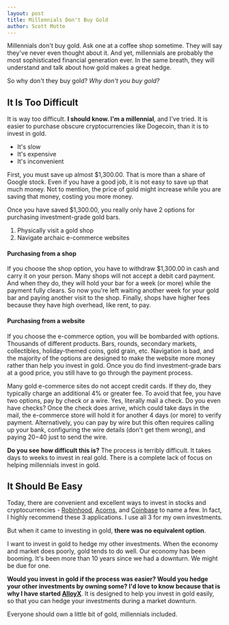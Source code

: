 ```yaml
---
layout: post
title: Millennials Don't Buy Gold
author: Scott Motte
---
```


Millennials don't buy gold. Ask one at a coffee shop sometime. They will say they've never even thought about it. And yet, millennials are probably the most sophisticated financial generation ever. In the same breath, they will understand and talk about how gold makes a great hedge.

So why don't they buy gold? *Why don't you buy gold?*

<h2 class="mt-5">It Is Too Difficult</h2>

It is way too difficult. **I should know. I'm a millennial**, and I've tried. It is easier to purchase obscure cryptocurrencies like Dogecoin, than it is to invest in gold.

* It's slow
* It's expensive
* It's inconvenient

First, you must save up almost $1,300.00. That is more than a share of Google stock. Even if you have a good job, it is not easy to save up that much money. Not to mention, the price of gold might increase while you are saving that money, costing you more money.

Once you have saved $1,300.00, you really only have 2 options for purchasing investment-grade gold bars.

1. Physically visit a gold shop
2. Navigate archaic e-commerce websites

<h4 class="mt-4">Purchasing from a shop</h4>

If you choose the shop option, you have to withdraw $1,300.00 in cash and carry it on your person. Many shops will not accept a debit card payment. And when they do, they will hold your bar for a week (or more) while the payment fully clears. So now you're left waiting another week for your gold bar and paying another visit to the shop. Finally, shops have higher fees because they have high overhead, like rent, to pay.

<h4 class="mt-4">Purchasing from a website</h4>

If you choose the e-commerce option, you will be bombarded with options. Thousands of different products. Bars, rounds, secondary markets, collectibles, holiday-themed coins, gold grain, etc. Navigation is bad, and the majority of the options are designed to make the website more money rather than help you invest in gold. Once you do find investment-grade bars at a good price, you still have to go through the payment process. 

Many gold e-commerce sites do not accept credit cards. If they do, they typically charge an additional 4% or greater fee. To avoid that fee, you have two options, pay by check or a wire. Yes, literally mail a check. Do you even have checks? Once the check does arrive, which could take days in the mail, the e-commerce store will hold it for another 4 days (or more) to verify payment. Alternatively, you can pay by wire but this often requires calling up your bank, configuring the wire details (don't get them wrong), and paying $20-$40 just to send the wire.

**Do you see how difficult this is?** The process is terribly difficult. It takes days to weeks to invest in real gold. There is a complete lack of focus on helping millennials invest in gold.

<h2 class="mt-5">It Should Be Easy</h2>

Today, there are convenient and excellent ways to invest in stocks and cryptocurrencies - <a href="share.robinhood.com/scottm1274" target="_blank">Robinhood</a>, <a href="https://www.acorns.com/invite/9ZQAW7" target="_blank">Acorns</a>, and <a href="https://www.coinbase.com/join/58e3b1ba641b943765ee69ce" target="_blank">Coinbase</a> to name a few. In fact, I highly recommend these 3 applications. I use all 3 for my own investments.

But when it came to investing in gold, **there was no equivalent option**.

I want to invest in gold to hedge my other investments. When the economy and market does poorly, gold tends to do well. Our economy has been booming. It's been more than 10 years since we had a downturn. We might be due for one.

**Would you invest in gold if the process was easier? Would you hedge your other investments by owning some? I'd love to know because that is why I have started <a href="https://alloyx.co">AlloyX</a>**. It is designed to help you invest in gold easily, so that you can hedge your investments during a market downturn.

Everyone should own a little bit of gold, millennials included.

